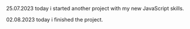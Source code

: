 25.07.2023
today i started another project with my new JavaScript skills.


02.08.2023
today i finished the project.
